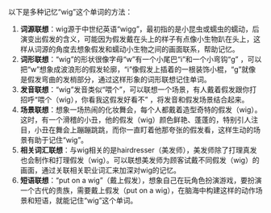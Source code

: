 以下是多种记忆“wig”这个单词的方法：
1. **词源联想**：wig源于中世纪英语“wigg”，最初指的是小昆虫或蠕虫的蠕动，后演变出假发的含义，可能因为假发戴在头上的样子有点像小生物趴在头上，这样从词源的角度去想象假发和蠕动小生物之间的画面联系，帮助记忆。
2. **词形联想**：“wig”的形状很像字母“w”有一个小尾巴“i”和一个小弯钩“g” ，可以把“w”想象成波浪形的假发轮廓，“i”像假发上插着的一根装饰小棍，“g”就像是假发弯曲的发梢部分，通过这样形象的词形联想记住单词。
3. **发音联想**：“wig”发音类似“喂个”，可以联想一个场景，有人戴着假发跟你打招呼“喂个（wig），你看我这假发好看不” ，将发音和假发场景结合起来。
4. **场景联想**：想象一场热闹的化妆舞会，每个人都戴着造型奇特的假发（wig）。这时，有一个滑稽的小丑，他的假发（wig）颜色鲜艳、蓬蓬的，特别引人注目，小丑在舞会上蹦蹦跳跳，而你一直盯着他那夸张的假发看，这样生动的场景有助于记住“wig”。
5. **相关词汇联想**：与wig相关的是hairdresser（美发师），美发师除了打理真发也会制作和打理假发（wig）。可以联想美发师为顾客试戴不同假发（wig）的画面，通过关联相关职业词汇来加深对wig的记忆。
6. **短语联想**：“put on a wig”（戴上假发），想象自己在玩角色扮演游戏，要扮演一个古代的贵族，需要戴上假发（put on a wig），在脑海中构建这样的动作场景和短语，就能记住“wig”这个单词。 